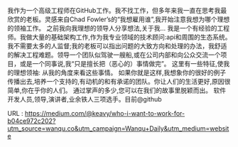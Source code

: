 我作为一个高级工程师在GitHub工作。我不找工作，但多年来我一直在思考我最欣赏的老板。灵感来自Chad Fowler’s的“我想雇用谁”,我开始注意我想为哪个理想的领袖工作。 
 之前我向我理想的领导人分享想法,关于我… 
 我是一个有经验的工程师。我做大量的基础架构工作,作为我专业领域的技术顾问:api和周围的生态系统。我不需要太多的人监督;我的老板可以指出问题的大致方向和处理的办法，我舒适的解决工程难题。领导一个团队似驾驶一艘船,或在公司内部和向公众交流一个项目，或是一个同事说,我“只是擅长把（恶心的）事情做完”。 
 这里有一些特征,使我的理想领袖: 
 从我的角度来看这些事情。 
 如果你就是这样,我想象你的很好的例子传播出去,培养一个支持的,有动机的和有承诺的团队。你让人们的生活更好,原因很简单,你在乎你的人们。 
 通过掌声的多少,您可以在我们的故事里脱颖而出。 
 软件开发人员,领导,演讲者,业余铁人三项选手。目前@github 
  
  
 URL : https://medium.com/@keavy/who-i-want-to-work-for-b04ce972c202?utm_source=wanqu.co&utm_campaign=Wanqu+Daily&utm_medium=website